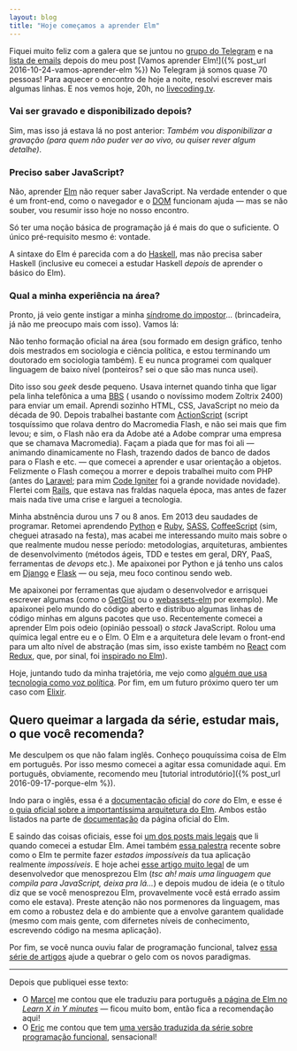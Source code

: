 ```yaml
---
layout: blog
title: "Hoje começamos a aprender Elm"
---
```


Fiquei muito feliz com a galera que se juntou no [grupo do Telegram](https://telegram.me/joinchat/ACJyTAj_HjLqJ5q9UFnATA) e na [lista de emails](https://groups.google.com/d/forum/elm-brasil) depois do meu post [Vamos aprender Elm!]({% post_url 2016-10-24-vamos-aprender-elm %}) No Telegram já somos quase 70 pessoas! Para aquecer o encontro de hoje a noite, resolvi escrever mais algumas linhas. E nos vemos hoje, 20h, no [livecoding.tv](http://livecoding.tv/cuducos).

### Vai ser gravado e disponibilizado depois?

Sim, mas isso já estava lá no post anterior: _Também vou disponibilizar a gravação (para quem não puder ver ao vivo, ou quiser rever algum detalhe)_.

### Preciso saber JavaScript?

Não, aprender [Elm](http://elm-lang.org) não requer saber JavaScript. Na verdade entender o que é um front-end, como o navegador e o [DOM](https://en.wikipedia.org/wiki/Document_Object_Model) funcionam ajuda — mas se não souber, vou resumir isso hoje no nosso encontro.

Só ter uma noção básica de programação já é mais do que o suficiente. O único pré-requisito mesmo é: vontade.

A sintaxe do Elm é parecida com a do [Haskell](https://www.haskell.org), mas não precisa saber Haskell (inclusive eu comecei a estudar Haskell _depois_ de aprender o básico do Elm).

### Qual a minha experiência na área?

Pronto, já veio gente instigar a minha [síndrome do impostor](https://pt.wikipedia.org/wiki/S%C3%ADndrome_do_impostor)… (brincadeira, já não me preocupo mais com isso). Vamos lá:

Não tenho formação oficial na área (sou formado em design gráfico, tenho dois mestrados em sociologia e ciência política, e estou terminando um doutorado em sociologia também). E eu nunca programei com qualquer linguagem de baixo nível (ponteiros? sei o que são mas nunca usei).

Dito isso sou _geek_ desde pequeno. Usava internet quando tinha que ligar pela linha telefônica a uma [BBS](https://en.wikipedia.org/wiki/Bulletin_board_system) ( usando o novíssimo modem Zoltrix 2400) para enviar um email. Aprendi sozinho HTML, CSS, JavaScript no meio da década de 90. Depois trabalhei bastante com [ActionScript](https://en.wikipedia.org/wiki/ActionScript) (script tosquíssimo que rolava dentro do Macromedia Flash, e não sei mais que fim levou; e sim, o Flash não era da Adobe até a Adobe comprar uma empresa que se chamava Macromedia). Façam a piada que for mas foi ali — animando dinamicamente no Flash, trazendo dados de banco de dados para o Flash e etc. — que comecei a aprender e usar orientação a objetos. Felizmente o Flash começou a morrer e depois trabalhei muito com PHP (antes do [Laravel](https://www.laravel.com); para mim [Code Igniter](http://www.codeigniter.com) foi a grande novidade novidade). Flertei com [Rails](http://rubyonrails.org), que estava nas fraldas naquela época, mas antes de fazer mais nada tive uma crise e larguei a tecnologia.

Minha abstnência durou uns 7 ou 8 anos. Em 2013 deu saudades de programar. Retomei aprendendo [Python](https://python.org) e [Ruby](https://www.ruby-lang.org/), [SASS](http://sass-lang.com), [CoffeeScript](http://coffeescript.org) (sim, cheguei atrasado na festa), mas acabei me interessando muito mais sobre o que realmente mudou nesse período: metodologias, arquiteturas, ambientes de desenvolvimento (métodos ágeis, TDD e testes em geral, DRY, PaaS, ferramentas de _devops_ etc.). Me apaixonei por Python e já tenho uns calos em [Django](https://www.djangoproject.com) e [Flask](http://flask.pocoo.org) — ou seja, meu foco continou sendo web.

Me apaixonei por ferramentas que ajudam o desenvolvedor e arrisquei escrever algumas (como o [GetGist](https://github.com/cuducos/getgist) ou o [webassets-elm](https://github.com/cuducos/webassets-elm) por exemplo). Me apaixonei pelo mundo do código aberto e distribuo algumas linhas de código minhas em alguns pacotes que uso. Recentemente comecei a aprender Elm pois odeio (opinião pessoal) o _stack_ JavaScript. Rolou uma química legal entre eu e o Elm. O Elm e a arquitetura dele levam o front-end para um alto nível de abstração (mas sim, isso existe também no [React](https://facebook.github.io/react/) com [Redux](https://github.com/reactjs/redux), que, por sinal, foi [inspirado no Elm](http://redux.js.org/#influences)).

Hoje, juntando tudo da minha trajetória, me vejo como [alguém que usa tecnologia como voz política](http://cuducos.me/2016/05/13/autonomia-meus-ultimos-10-anos.html). Por fim, em um futuro próximo quero ter um caso com [Elixir](http://elixir-lang.org).

## Quero queimar a largada da série, estudar mais, o que você recomenda?

Me desculpem os que não falam inglês. Conheço pouquíssima coisa de Elm em português. Por isso mesmo comecei a agitar essa comunidade aqui. Em português, obviamente, recomendo meu [tutorial introdutório]({% post_url 2016-09-17-porque-elm %}).

Indo para o inglês, essa é a [documentação oficial](http://package.elm-lang.org/packages/elm-lang/core/latest/) do _core_ do Elm, e esse é [o guia oficial sobre a importantíssima arquitetura do Elm](https://guide.elm-lang.org/architecture/). Ambos estão listados na parte de [documentação](http://elm-lang.org/docs) da página oficial do Elm.

E saindo das coisas oficiais, esse foi [um dos posts mais legais](http://ohanhi.github.io/master-elm-1-why-elm.html) que li quando comecei a estudar Elm. Amei também [essa palestra](https://youtu.be/IcgmSRJHu_8) recente sobre como o Elm te permite fazer _estados impossíveis_ da tua aplicação realmente _impossíveis_. E hoje achei [esse artigo muito legal](https://dev.to/dnimmo/i-was-wrong-to-dismiss-elm-and-i-think-you-probably-aretoo) de um desenvolvedor que menosprezou Elm (_tsc ah! mais uma linguagem que compila para JavaScript, deixa pra lá…_) e depois mudou de ideia (e o título diz que se você menosprezou Elm, provavelmente você está errado assim como ele estava). Preste atenção não nos pormenores da linguagem, mas em como a robustez dela e do ambiente que a envolve garantem qualidade (mesmo com mais gente, com difernetes níveis de conhecimento, escrevendo código na mesma aplicação).

Por fim, se você nunca ouviu falar de programação funcional, talvez [essa série de artigos](https://medium.com/@cscalfani/so-you-want-to-be-a-functional-programmer-part-1-1f15e387e536) ajude a quebrar o gelo com os novos paradigmas.

---

Depois que publiquei esse texto:

* O [Marcel](https://twitter.com/marcelgsantos) me contou que ele traduziu para português [a página de Elm no _Learn X in Y minutes_](https://learnxinyminutes.com/docs/pt-br/elm-pt/) — ficou muito bom, então fica a recomendação aqui!
* O [Eric](https://ericdouglas.github.io/) me contou que tem [uma versão traduzida da série sobre programação funcional](https://github.com/ericdouglas/traduz-ai/blob/master/series/entao-voce-quer-ser-um-programador-funcional/README.md), sensacional! 
